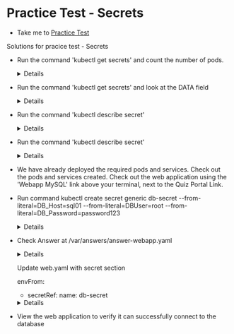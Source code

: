 # Practice Test - Secrets
  - Take me to [Practice Test](https://kodekloud.com/topic/practice-test-secrets/)

Solutions for pracice test - Secrets
- Run the command 'kubectl get secrets' and count the number of pods.
  
  <details>
  
  ```
  $ kubectl get secrets
  ```
  </details>
    
- Run the command 'kubectl get secrets' and look at the DATA field

  <details>
  
  ```
  $ kubectl get secrets
  ```
  </details>
  
- Run the command 'kubectl describe secret'

  <details>
  
  ```
  $ kubectl describe secret
  ```
  </details>
    
- Run the command 'kubectl describe secret'

  <details>
  
  ```
  $ kubectl describe secret
  ```
  </details>
  
- We have already deployed the required pods and services. Check out the pods and services created. Check out the web application using the 'Webapp MySQL' link above your terminal, next to the Quiz Portal Link.

- Run command kubectl create secret generic db-secret --from-literal=DB_Host=sql01 --from-literal=DBUser=root --from-literal=DB_Password=password123

  <details>
  
  ```
  $ kubectl create secret generic db-secret --from-literal=DB_Host=sql01 --from-literal=DB_User=root --from-literal=DB_Password=password123
  ```
  </details>
  
- Check Answer at /var/answers/answer-webapp.yaml

  <details>

  ```

  $ kubectl get pod webapp-pod -o yaml > web.yaml  
  $ kubectl delete pod webapp-pod
  ```
  </details>
  
  Update web.yaml with secret section
  
  envFrom:
  - secretRef:
      name: db-secret
  
  <details>

  ```
  $ kubectl create -f web.yaml
  ```
  </details>
  
- View the web application to verify it can successfully connect to the database

